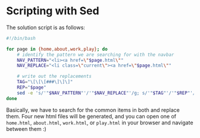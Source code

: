 # Scripting with Sed

The solution script is as follows:

```bash
#!/bin/bash

for page in {home,about,work,play}; do
    # identify the pattern we are searching for with the navbar
    NAV_PATTERN="<li><a href=\"$page.html\""
    NAV_REPLACE="<li class=\"current\"><a href=\"$page.html\""

    # write out the replacements
    TAG="\[\[\[###\]\]\]"
    REP="$page"
    sed -e 's/'"$NAV_PATTERN"'/'"$NAV_REPLACE"'/g; s/'"$TAG"'/'"$REP"'/g' < base.html > "$page".html
done
```

Basically, we have to search for the common items in both and replace them.  Four new html files will be generated, and you can open one of `home.html`, `about.html`, `work.html`, or `play.html` in your browser and navigate between them :)